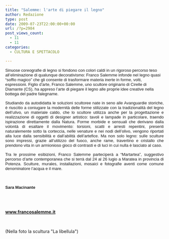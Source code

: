 ```yaml
---
title: "Salemme: l'arte di piegare il legno"
author: Redazione
type: post
date: 2009-07-23T22:00:00+00:00
url: /?p=2984
post_views_count:
  - 11
  - 11
categories:
  - CULTURA E SPETTACOLO

---
```

<font face="Tahoma, sans&#45;serif"><font size="2">Sinuose coreografie di legno si fondono con colori caldi in un rigoroso percorso teso all&#8217;eliminazione di qualunque decorativismo: Franco Salemme infonde nel legno quasi &ldquo;soffio magico&rdquo; che gli consente di trasformare materia inerte in forme, volti, espressioni. Figlio d&#8217;arte, Franco Salemme, uno scultore originario di Cirelle di Diamante (CS), ha appreso l&#8217;arte di piegare il legno alle proprie idee creative nella bottega del padre falegname. </font></font>

<p align="justify" style="margin&#45;bottom: 0cm">
  <font face="Tahoma, sans&#45;serif"><font size="2">Studiando da autodidatta le soluzioni scultoree nate in seno alle Avanguardie storiche, &egrave; riuscitio a coniugare la modernit&agrave; delle forme stilizzate con la tradizionalit&agrave; del legno dell&#8217;ulivo, un materiale caldo, che lo scultore utilizza anche per la progettazione e realizzazione di oggetti di designer artistico: tavoli e lampade in particolare, traendo ispirazione direttamente dalla Natura. Forme morbide e sensuali che derivano dalla volont&agrave; di esaltare il movimento: torsioni, scatti e arresti repentini, presenti naturalemente sotto la corteccia, nelle venature e nei nodi dell&rsquo;olivo, vengono riportati alla luce dalla sensibilit&agrave; e dall&rsquo;abilit&agrave; dell&rsquo;artefice. Ma non solo legno: sulle sculture sono impressi, grazie all&#8217;utilizzo del fuoco, anche rame, travertino e cristallo che prendono vita in un armionioso gioco di contrasti e di luci in cui nulla &egrave; lasciato al caso.</font></font>
</p>

<p align="justify" style="margin&#45;bottom: 0cm">
  <font face="Tahoma, sans&#45;serif"><font size="2">Tra le prossime esibizioni, Franco Salemme parteciper&agrave; a &ldquo;Martartea&rdquo;, suggestivo percorso d&#8217;arte contemporanea che si terr&agrave; dal 24 al 26 lugio a Maratea in provincia di Potenza. Sculture, murales, installazioni, mosaici e fotografie aventi come comune denominatore l&#8217;acqua e il mare.</font></font>
</p>

<p align="justify" style="margin&#45;bottom: 0cm">
  &nbsp;
</p>

<p align="justify" style="margin&#45;bottom: 0cm">
  <font face="Tahoma, sans&#45;serif"><font size="2"><strong>Sara Macinante</strong></font></font>
</p>

<p align="justify" style="margin&#45;bottom: 0cm">
  <a href="https://www.francosalemme.it"><br type="_moz" /><br /> </a>
</p>

<p align="justify" style="margin&#45;bottom: 0cm">
  <a href="https://www.francosalemme.it"><strong>www.francosalemme.it</strong></a>
</p>

<p align="justify" style="margin&#45;bottom: 0cm">
  &nbsp;
</p>

<p align="justify" style="margin&#45;bottom: 0cm">
  (Nella foto la scultura "La libellula")
</p>